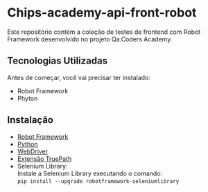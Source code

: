 <h1>  Chips-academy-api-front-robot </h1>  
Este repositório contém a coleção de testes de frontend com Robot Framework desenvolvido no projeto Qa.Coders Academy.

<h2>  Tecnologias Utilizadas          </h2>
Antes de começar, você vai precisar ter instalado:
<br>

- Robot Framework
- Phyton


<h2> Instalação        </h2>

- [Robot Framework](https://robotframework.org/)
- [Python](https://www.python.org/downloads/release/python-3123/)
- [WebDriver](https://developer.chrome.com/docs/chromedriver/downloads)
- [Extensão TruePath](https://chromewebstore.google.com/detail/truepath/mgjhkhhbkkldiihlajcnlfchfcmhipmn?pli=1)
- Selenium Library:
  <br>
  Instale a Selenium Library executando o comando:
  <br>
   `pip install --upgrade robotframework-seleniumlibrary`






